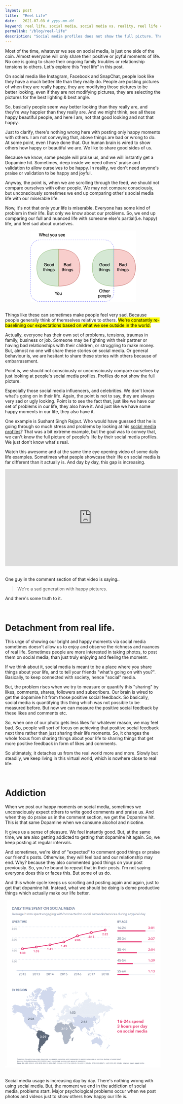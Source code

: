 ```yaml
---
layout: post
title:  "Reel Life"
date:   2021-07-08 # yyyy-mm-dd
keyword: reel life, social media, social media vs. reality, reel life vs. real life
permalink: "/blog/reel-life"
description: "Social media profiles does not show the full picture. They only show the good/positive side of the coin. Exploring this fact in this post."
---
```


Most of the time, whatever we see on social media, is just one side of the coin. Almost everyone will only share their positive or joyful moments of life. No one is going to share their ongoing family troubles or relationship tensions to others. Let's explore this "reel life" in this post. 

On social media like Instagram, Facebook and SnapChat, people look like they have a much better life than they really do.
People are posting pictures of when they are really happy, they are modifying those pictures to be better looking, even if they are not modifying pictures, they are selecting the pictures for the best lighting & best angle.

So, basically people seem way better looking than they really are, and they're way happier than they really are. And we might think, see all these happy beautiful people, and here I am, not that good looking and not that happy.

Just to clarify, there's nothing wrong here with posting only happy moments with others. I am not conveying that, above things are bad or wrong to do. At some point, even I have done that. Our human brain is wired to show others how happy or beautiful we are. We like to share good sides of us.

Because we know, some people will praise us, and we will instantly get a Dopamine hit. Sometimes, deep inside we need others' praise and validation to allow ourselves to be happy. In reality, we don't need anyone's praise or validation to be happy and joyful. 

Anyway, the point is, when we are scrolling through the feed, we should not compare ourselves with other people. We may not compare consciously, but unconsciously sometimes we end up comparing other's social media life with our miserable life.

Now, it's not that only your life is miserable. Everyone has some kind of problem in their life. But only we know about our problems. So, we end up comparing our full and nuanced life with someone else's partial(i.e. happy) life, and feel sad about ourselves.

<center><img src="../assets/what_you_see_vs_reality.png"/></center>
<br/>

Things like these can sometimes make people feel very sad. Because people generally think of themselves relative to others. <mark>We're constantly re-baselining our expectations based on what we see outside in the world.</mark>

Actually, everyone has their own set of problems, tensions, traumas in family, business or job. Someone may be fighting with their partner or having bad relationships with their children, or struggling to make money. But, almost no one will share these stories on social media. Or general behaviour is, we are hesitant to share these stories with others because of embarrassment. 

Point is, we should not consciously or unconsciously compare ourselves by just looking at people's social media profiles. Profiles do not show the full picture.

Especially those social media influencers, and celebrities. We don't know what's going on in their life. Again, the point is not to say, they are always very sad or ugly looking. Point is to see the fact that, just like we have our set of problems in our life, they also have it. And just like we have some happy moments in our life, they also have it.

One example is Sushant Singh Rajput. Who would have guessed that he is going through so much stress and problems by looking at his <a href="https://www.instagram.com/sushantsinghrajput/" target="_blank">social media profiles</a>? That was a bit extreme example, but the goal was to convey that, we can't know the full picture of people's life by their social media profiles. We just don't know what's real.

Watch this awesome and at the same time eye opening video of some daily life examples. Sometimes what people showcase their life on social media is far different than it actually is. And day by day, this gap is increasing.

<center><iframe width="560" height="315" src="https://www.youtube.com/embed/0EFHbruKEmw" title="YouTube video player" frameborder="0" allow="accelerometer; autoplay; clipboard-write; encrypted-media; gyroscope; picture-in-picture" allowfullscreen></iframe></center>
<br/>

One guy in the comment section of that video is saying..

> We're a sad generation with happy pictures.

And there's some truth to it.

<br/>

# Detachment from real life.

This urge of showing our bright and happy moments via social media sometimes doesn't allow us to enjoy and observe the richness and nuances of real life. Sometimes people are more interested in taking photos, to post them on social media, than just truly enjoying and feeling the moment.

If we think about it, social media is meant to be a place where you share things about your life, and to tell your friends "what's going on with you?". Basically, to keep connected with society, hence "social" media.

But, the problem rises when we try to measure or quantify this "sharing" by likes, comments, shares, followers and subscribers. Our brain is wired to get the dopamine hit from those positive social feedback. So basically, social media is quantifying this thing which was not possible to be measured before. But now we can measure the positive social feedback by these likes and comments etc.

So, when one of our photo gets less likes for whatever reason, we may feel bad. So, people will sort of focus on achieving that positive social feedback next time rather than just sharing their life moments. So, it changes the whole focus from sharing things about your life to sharing things that get more positive feedback in form of likes and comments.

So ultimately, it detaches us from the real world more and more. Slowly but steadily, we keep living in this virtual world, which is nowhere close to real life.  

<br/>

# Addiction

When we post our happy moments on social media, sometimes we unconsciously expect others to write good comments and praise us. And when they do praise us in the comment section, we get the Dopamine hit. This is that same Dopamine when we consume alcohol and nicotine.

It gives us a sense of pleasure. We feel instantly good. But, at the same time, we are also getting addicted to getting that dopamine hit again. So, we keep posting at regular intervals.

And sometimes, we're kind of "expected" to comment good things or praise our friend's posts. Otherwise, they will feel bad and our relationship may end. Why? because they also commented good things on your post previously. So, you're bound to repeat that in their posts. I'm not saying everyone does this or faces this. But some of us do.

And this whole cycle keeps us scrolling and posting again and again, just to get that dopamine hit. Instead, what we should be doing is dome productive things which actually make our life better.     

<center><img src="../assets/time_spent_on_social_media.png"/></center>
<br/>

Social media usage is increasing day by day. There's nothing wrong with using social media. But, the moment we end in the addiction of social media, problems start. Major psychological problems occur when we post photos and videos just to show others how happy our life is.

  










  
